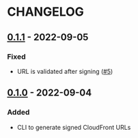 # CHANGELOG

## [0.1.1](https://github.com/KentaKariya/cf-sign/releases/tag/v0.1.1) - 2022-09-05

### Fixed
- URL is validated after signing ([#5](https://github.com/KentaKariya/cf-sign/issues/5))

## [0.1.0](https://github.com/KentaKariya/cf-sign/releases/tag/v0.1.0) - 2022-09-04

### Added
- CLI to generate signed CloudFront URLs


